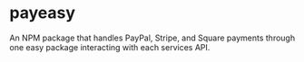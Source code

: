 # payeasy
An NPM package that handles PayPal, Stripe, and Square payments through one easy package interacting with each services API.
